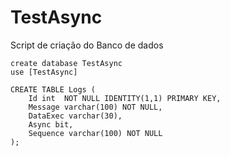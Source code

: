 
 # TestAsync
 
 Script de criação do Banco de dados

    create database TestAsync
    use [TestAsync] 
    
    CREATE TABLE Logs (
        Id int  NOT NULL IDENTITY(1,1) PRIMARY KEY,
        Message varchar(100) NOT NULL,
        DataExec varchar(30),
        Async bit,
        Sequence varchar(100) NOT NULL 
    );
    
